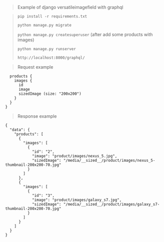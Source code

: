 > Example of django versatileimagefield with graphql

> `pip install -r requirements.txt`
>
> `python manage.py migrate`
>
> `python manage.py createsuperuser` (after add some products with images)
> 
> `python manage.py runserver`
> 
> `http://localhost:8000/graphql/`

> Request example
```query {
  products {
    images {
      id
      image
      sizedImage (size: "200x200")
    }
  }
}
```
> Response example
```
{
  "data": {
    "products": [
      {
        "images": [
          {
            "id": "2",
            "image": "product/images/nexus_5.jpg",
            "sizedImage": "/media/__sized__/product/images/nexus_5-thumbnail-200x200-70.jpg"
          }
        ]
      },
      {
        "images": [
          {
            "id": "3",
            "image": "product/images/galaxy_s7.jpg",
            "sizedImage": "/media/__sized__/product/images/galaxy_s7-thumbnail-200x200-70.jpg"
          }
        ]
      }
    ]
  }
}
```